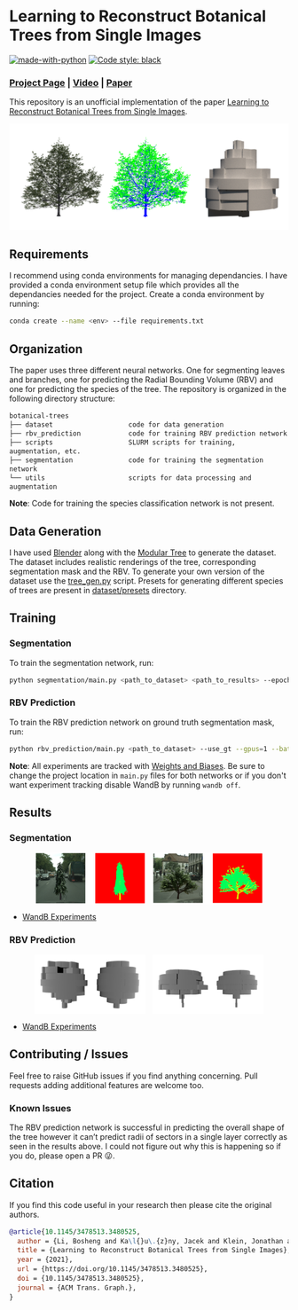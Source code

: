 # Learning to Reconstruct Botanical Trees from Single Images 
[![made-with-python](https://img.shields.io/badge/Made%20with-Python-1f425f.svg)](https://www.python.org/)
[![Code style: black](https://img.shields.io/badge/code%20style-black-000000.svg)](https://github.com/psf/black)

### [Project Page](https://storage.googleapis.com/pirk.io/projects/single_tree_reconstruction/index.html) | [Video](https://vimeo.com/597290327) | [Paper](https://dl.acm.org/doi/pdf/10.1145/3478513.3480525)
This repository is an unofficial implementation of the paper [Learning to Reconstruct Botanical Trees from Single Images](https://storage.googleapis.com/pirk.io/projects/single_tree_reconstruction/index.html).

![Banner](./media/banner.png)

## Requirements
I recommend using conda environments for managing dependancies. I have provided a conda environment setup file which provides all the dependancies needed for the project. Create a conda environment by running:
```bash
conda create --name <env> --file requirements.txt
```

## Organization
The paper uses three different neural networks. One for segmenting leaves and branches, one for predicting the Radial Bounding Volume (RBV) and one for predicting the species of the tree. The repository is organized in the following directory structure:

```
botanical-trees
├── dataset                   code for data generation
├── rbv_prediction            code for training RBV prediction network
├── scripts                   SLURM scripts for training, augmentation, etc.
├── segmentation              code for training the segmentation network
└── utils                     scripts for data processing and augmentation
```

**Note**: Code for training the species classification network is not present.

## Data Generation
I have used [Blender](https://www.blender.org) along with the [Modular Tree](https://github.com/MaximeHerpin/modular_tree) to generate the dataset. The dataset includes realistic renderings of the tree, corresponding segmentation mask and the RBV. To generate your own version of the dataset use the [tree_gen.py](./dataset/tree_gen.py) script. Presets for generating different species of trees are present in [dataset/presets](./dataset/presets) directory.

## Training

### Segmentation
To train the segmentation network, run:
```bash
python segmentation/main.py <path_to_dataset> <path_to_results> --epochs 25 --batch_size 2 --num_classes 3 --encoder 'tu-xception41'
```

### RBV Prediction
To train the RBV prediction network on ground truth segmentation mask, run:
```bash
python rbv_prediction/main.py <path_to_dataset> --use_gt --gpus=1 --batch_size=32 --lr 0.001
```

**Note**: All experiments are tracked with [Weights and Biases](https://www.wandb.ai). Be sure to change the project location in `main.py` files for both networks or if you don't want experiment tracking disable WandB by running `wandb off`.

## Results
### Segmentation
<figure>
  <div style="display: flex; justify-content: space-around">
    <img
      src="./media/segmentation1.png"
      alt="Segmentation 1"
      style="width: 47%;"
    >
    <img
      src="./media/segmentation2.png"
      alt="Segmentation 2"
      style="width: 47%;"
    >
  </div>
</figure>

- [WandB Experiments](https://www.wandb.ai/ishaanshah/Tree%20Segmentation)

### RBV Prediction
<figure>
  <div style="display: flex; justify-content: space-around">
    <img
      src="./media/rbv_fail1.png"
      alt="Segmentation 1"
      style="width: 47%;"
    >
    <img
      src="./media/rbv_fail2.png"
      alt="Segmentation 2"
      style="width: 47%;"
    >
  </div>
</figure>

- [WandB Experiments](https://www.wandb.ai/ishaanshah/RBVPrediction)

## Contributing / Issues
Feel free to raise GitHub issues if you find anything concerning. Pull requests adding additional features are welcome too.

### Known Issues
The RBV prediction network is successful in predicting the overall shape of the tree however it can’t predict radii of sectors in a single layer correctly as seen in the results above. I could not figure out why this is happening so if you do, please open a PR :stuck_out_tongue_winking_eye:.


## Citation
If you find this code useful in your research then please cite the original authors.
```BibTeX
@article{10.1145/3478513.3480525,
  author = {Li, Bosheng and Ka\l{}u\.{z}ny, Jacek and Klein, Jonathan and Michels, Dominik L. and Pa\l{}ubicki, Wojtek and Benes, Bedrich and Pirk, S\"{o}ren},
  title = {Learning to Reconstruct Botanical Trees from Single Images},
  year = {2021},
  url = {https://doi.org/10.1145/3478513.3480525},
  doi = {10.1145/3478513.3480525},
  journal = {ACM Trans. Graph.},
}
```
